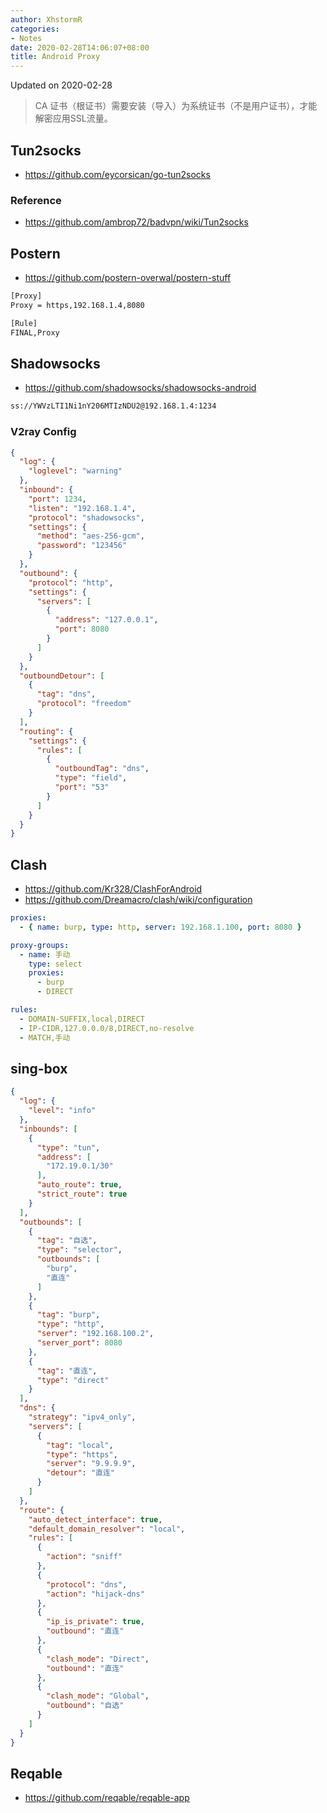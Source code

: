 ```yaml
---
author: XhstormR
categories:
- Notes
date: 2020-02-28T14:06:07+08:00
title: Android Proxy
---
```


<!--more-->

Updated on 2020-02-28

> CA 证书（根证书）需要安装（导入）为系统证书（不是用户证书），才能解密应用SSL流量。

## Tun2socks
* https://github.com/eycorsican/go-tun2socks

### Reference
* https://github.com/ambrop72/badvpn/wiki/Tun2socks

## Postern
* https://github.com/postern-overwal/postern-stuff

```bash
[Proxy]
Proxy = https,192.168.1.4,8080

[Rule]
FINAL,Proxy
```

## Shadowsocks
* https://github.com/shadowsocks/shadowsocks-android

```bash
ss://YWVzLTI1Ni1nY206MTIzNDU2@192.168.1.4:1234
```

### V2ray Config
```json
{
  "log": {
    "loglevel": "warning"
  },
  "inbound": {
    "port": 1234,
    "listen": "192.168.1.4",
    "protocol": "shadowsocks",
    "settings": {
      "method": "aes-256-gcm",
      "password": "123456"
    }
  },
  "outbound": {
    "protocol": "http",
    "settings": {
      "servers": [
        {
          "address": "127.0.0.1",
          "port": 8080
        }
      ]
    }
  },
  "outboundDetour": [
    {
      "tag": "dns",
      "protocol": "freedom"
    }
  ],
  "routing": {
    "settings": {
      "rules": [
        {
          "outboundTag": "dns",
          "type": "field",
          "port": "53"
        }
      ]
    }
  }
}
```

## Clash
* https://github.com/Kr328/ClashForAndroid
* https://github.com/Dreamacro/clash/wiki/configuration

```yaml
proxies:
  - { name: burp, type: http, server: 192.168.1.100, port: 8080 }

proxy-groups:
  - name: 手动
    type: select
    proxies:
      - burp
      - DIRECT

rules:
  - DOMAIN-SUFFIX,local,DIRECT
  - IP-CIDR,127.0.0.0/8,DIRECT,no-resolve
  - MATCH,手动
```

## sing-box

```json
{
  "log": {
    "level": "info"
  },
  "inbounds": [
    {
      "type": "tun",
      "address": [
        "172.19.0.1/30"
      ],
      "auto_route": true,
      "strict_route": true
    }
  ],
  "outbounds": [
    {
      "tag": "自选",
      "type": "selector",
      "outbounds": [
        "burp",
        "直连"
      ]
    },
    {
      "tag": "burp",
      "type": "http",
      "server": "192.168.100.2",
      "server_port": 8080
    },
    {
      "tag": "直连",
      "type": "direct"
    }
  ],
  "dns": {
    "strategy": "ipv4_only",
    "servers": [
      {
        "tag": "local",
        "type": "https",
        "server": "9.9.9.9",
        "detour": "直连"
      }
    ]
  },
  "route": {
    "auto_detect_interface": true,
    "default_domain_resolver": "local",
    "rules": [
      {
        "action": "sniff"
      },
      {
        "protocol": "dns",
        "action": "hijack-dns"
      },
      {
        "ip_is_private": true,
        "outbound": "直连"
      },
      {
        "clash_mode": "Direct",
        "outbound": "直连"
      },
      {
        "clash_mode": "Global",
        "outbound": "自选"
      }
    ]
  }
}
```

## Reqable
* https://github.com/reqable/reqable-app
